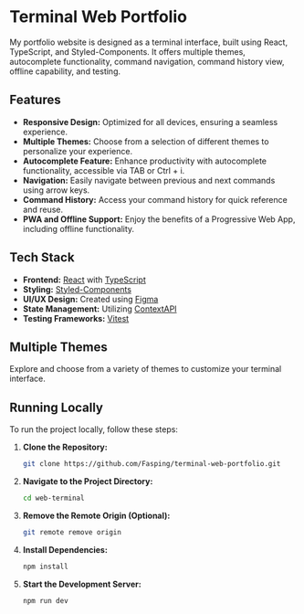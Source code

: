 # Terminal Web Portfolio

My portfolio website is designed as a terminal interface, built using React, TypeScript, and Styled-Components. It offers multiple themes, autocomplete functionality, command navigation, command history view, offline capability, and testing.

## Features

- **Responsive Design:** Optimized for all devices, ensuring a seamless experience.
- **Multiple Themes:** Choose from a selection of different themes to personalize your experience.
- **Autocomplete Feature:** Enhance productivity with autocomplete functionality, accessible via TAB or Ctrl + i.
- **Navigation:** Easily navigate between previous and next commands using arrow keys.
- **Command History:** Access your command history for quick reference and reuse.
- **PWA and Offline Support:** Enjoy the benefits of a Progressive Web App, including offline functionality.

## Tech Stack

- **Frontend:** [React](https://reactjs.org/) with [TypeScript](https://www.typescriptlang.org/)
- **Styling:** [Styled-Components](https://styled-components.com/)
- **UI/UX Design:** Created using [Figma](https://figma.com/)
- **State Management:** Utilizing [ContextAPI](https://reactjs.org/docs/context.html)
- **Testing Frameworks:** [Vitest](https://vitest.dev/)

## Multiple Themes

Explore and choose from a variety of themes to customize your terminal interface.

## Running Locally

To run the project locally, follow these steps:

1. **Clone the Repository:**

   ```bash
   git clone https://github.com/Fasping/terminal-web-portfolio.git
   ```

2. **Navigate to the Project Directory:**

   ```bash
   cd web-terminal
   ```

3. **Remove the Remote Origin (Optional):**

   ```bash
   git remote remove origin
   ```

4. **Install Dependencies:**

   ```bash
   npm install
   ```

5. **Start the Development Server:**

   ```bash
   npm run dev
   ```
